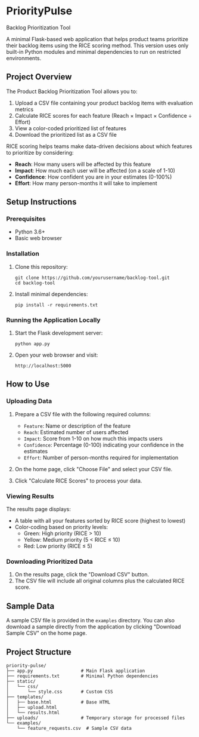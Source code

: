 # PriorityPulse


Backlog Prioritization Tool

A minimal Flask-based web application that helps product teams prioritize their backlog items using the RICE scoring method. This version uses only built-in Python modules and minimal dependencies to run on restricted environments.

## Project Overview

The Product Backlog Prioritization Tool allows you to:

1. Upload a CSV file containing your product backlog items with evaluation metrics
2. Calculate RICE scores for each feature (Reach × Impact × Confidence ÷ Effort)
3. View a color-coded prioritized list of features
4. Download the prioritized list as a CSV file

RICE scoring helps teams make data-driven decisions about which features to prioritize by considering:
- **Reach**: How many users will be affected by this feature
- **Impact**: How much each user will be affected (on a scale of 1-10)
- **Confidence**: How confident you are in your estimates (0-100%)
- **Effort**: How many person-months it will take to implement

## Setup Instructions

### Prerequisites
- Python 3.6+
- Basic web browser

### Installation

1. Clone this repository:
   ```
   git clone https://github.com/yourusername/backlog-tool.git
   cd backlog-tool
   ```

2. Install minimal dependencies:
   ```
   pip install -r requirements.txt
   ```

### Running the Application Locally

1. Start the Flask development server:
   ```
   python app.py
   ```

2. Open your web browser and visit:
   ```
   http://localhost:5000
   ```

## How to Use

### Uploading Data

1. Prepare a CSV file with the following required columns:
   - `Feature`: Name or description of the feature
   - `Reach`: Estimated number of users affected
   - `Impact`: Score from 1-10 on how much this impacts users
   - `Confidence`: Percentage (0-100) indicating your confidence in the estimates
   - `Effort`: Number of person-months required for implementation

2. On the home page, click "Choose File" and select your CSV file.

3. Click "Calculate RICE Scores" to process your data.

### Viewing Results

The results page displays:
- A table with all your features sorted by RICE score (highest to lowest)
- Color-coding based on priority levels:
  - Green: High priority (RICE > 10)
  - Yellow: Medium priority (5 < RICE ≤ 10)
  - Red: Low priority (RICE ≤ 5)

### Downloading Prioritized Data

1. On the results page, click the "Download CSV" button.
2. The CSV file will include all original columns plus the calculated RICE score.

## Sample Data

A sample CSV file is provided in the `examples` directory. You can also download a sample directly from the application by clicking "Download Sample CSV" on the home page.

## Project Structure

```
priority-pulse/
├── app.py                  # Main Flask application
├── requirements.txt        # Minimal Python dependencies
├── static/
│   └── css/
│       └── style.css       # Custom CSS
├── templates/
│   ├── base.html           # Base HTML
│   ├── upload.html         
│   └── results.html        
├── uploads/                # Temporary storage for processed files
└── examples/
    └── feature_requests.csv  # Sample CSV data
```

